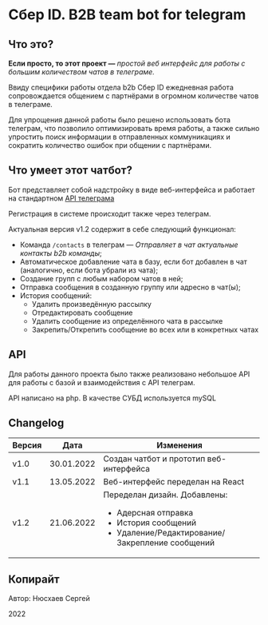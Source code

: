 # Сбер ID. B2B team bot for telegram

## Что это?

**Если просто, то этот проект —** _простой веб интерфейс для работы с большим количеством чатов в телеграме._

Ввиду специфики работы отдела b2b Сбер ID ежедневная работа сопровождается общением с партнёрами в огромном количестве чатов в телеграме.

Для упрощения данной работы было решено использовать бота телеграм, что позволило оптимизировать время работы, а также сильно упростить поиск информации в отправленных коммуникациях и сократить количество ошибок при общении с партнёрами.

## Что умеет этот чатбот?

Бот представляет собой надстройку в виде веб-интерфейса и работает на стандартном [API телеграма](https://core.telegram.org/bots/api) 

Регистрация в системе происходит также через телеграм.

Актуальная версия v1.2 содержит в себе следующий функционал:
- Команда `/contacts` в телеграм — _Отправляет в чат актуальные контакты b2b команды_;
- Автоматическое добавление чата в базу, если бот добавлен в чат (аналогично, если бота убрали из чата);
- Создание групп с любым набором чатов в ней;
- Отправка сообщения в созданную группу или адресно в чат(ы);
- История сообщений:
  - Удалить произведённую рассылку
  - Отредактировать сообщение
  - Удалить сообщение из определённого чата в рассылке
  - Закрепить/Открепить сообщение во всех или в конкретных чатах

## API

Для работы данного проекта было также реализовано небольшое API для работы с базой и взаимодействия с API телеграм.

API написано на php. В качестве СУБД используется mySQL

## Changelog

| Версия | Дата       | Изменения |
| ------ |------------| --------- |
|  v1.0  | 30.01.2022 | Создан чатбот и прототип веб-интерфейса |
| v1.1 | 13.05.2022 | Веб-интерфейс переделан на React |
| v1.2 | 21.06.2022 | Переделан дизайн. Добавлены: <ul><li>Адерсная отправка</li><li>История сообщений</li><li>Удаление/Редактирование/Закрепление сообщений</li></ul>

## Копирайт

Автор: Нюсхаев Сергей

2022
